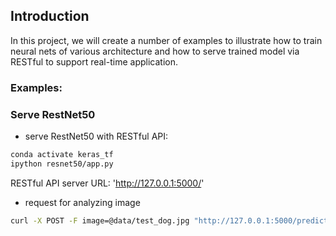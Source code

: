 ## Introduction
In this project, we will create a number of examples to illustrate how to train
neural nets of various architecture and how to serve trained model via RESTful
to support real-time application.

### Examples:
### Serve RestNet50
   * serve RestNet50 with RESTful API:
   ```bash
   conda activate keras_tf
   ipython resnet50/app.py
   ```
   RESTful API server URL: 'http://127.0.0.1:5000/'

   * request for analyzing image
   ```bash
   curl -X POST -F image=@data/test_dog.jpg "http://127.0.0.1:5000/predict"
   ```
